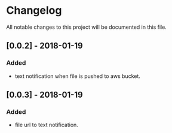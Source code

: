 # Changelog
All notable changes to this project will be documented in this file.

## [0.0.2] - 2018-01-19
### Added
- text notification when file is pushed to aws bucket.


## [0.0.3] - 2018-01-19
### Added
- file url to text notification.

